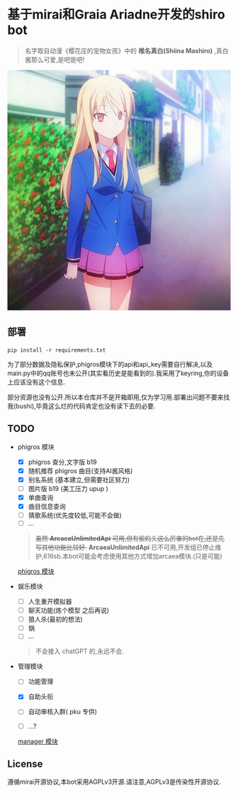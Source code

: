 # 基于mirai和Graia Ariadne开发的shiro bot
> 名字取自动漫《樱花庄的宠物女孩》中的 **椎名真白(Shiina Mashiro)** ,真白酱那么可爱,是吧是吧!


![真白镇楼](./images/shiro.jpg)


## 部署
`pip install -r requirements.txt`  


为了部分数据及隐私保护,phigros模块下的api和api_key需要自行解决,以及main.py中的qq账号也未公开(其实看历史是能看到的).我采用了keyring,你的设备上应该没有这个信息.


部分资源也没有公开.所以本仓库并不是开箱即用,仅为学习用.部署出问题不要来找我(bushi),毕竟这么烂的代码肯定也没有读下去的必要.

## TODO
- phigros 模块
  - [x] phigros 查分,文字版 b19
  - [x] 随机推荐 phigros 曲目(支持AI酱风格)
  - [x] 别名系统 (基本建立,但需要社区努力)
  - [ ] 图片版 b19 (美工压力 upup )
  - [x] 单曲查询
  - [x] 曲目信息查询
  - [ ] 猜歌系统(优先度较低,可能不会做)
  - [ ] ...
  > ~~虽然 **ArcaeaUnlimitedApi** 可用,但有偷妈头这么厉害的bot在,还是先写其他功能比较好.~~
  > **ArcaeaUnlimitedApi** 已不可用,开发组已停止维护,616sb.本bot可能会考虑使用其他方式增加arcaea模块.(只是可能)

  [phigros 模块](./modules/phigros/README.md)

- 娱乐模块
  - [ ] 人生重开模拟器
  - [ ] 聊天功能(炼个模型 之后再说)
  - [ ] 狼人杀(最初的想法)
  - [ ] 锅
  - [ ] ...
  > 不会接入 chatGPT 的,永远不会.
- 管理模块
  - [ ] 功能管理
  - [x] 自助头衔
  - [ ] 自动审核入群( pku 专供)
  - [ ] ...?


  [manager 模块](./modules/manager/README.md)
## License
遵循mirai开源协议,本bot采用AGPLv3开源.请注意,AGPLv3是传染性开源协议.